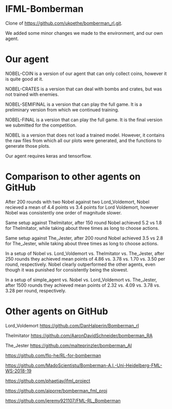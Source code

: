 # IFML-Bomberman

Clone of https://github.com/ukoethe/bomberman_rl.git.

We added some minor changes we made to the environment, and our own agent.

# Our agent

NOBEL-COIN is a version of our agent that can only collect coins, however it is quite good at it.

NOBEL-CRATES is a version that can deal with bombs and crates, but was not trained with enemies.

NOBEL-SEMIFINAL is a version that can play the full game. It is a preliminary version from which we continued training.

NOBEL-FINAL is a version that can play the full game. It is the final version we submitted for the competition.

NOBEL is a version that does not load a trained model. However, it contains the raw files from which all our plots were generated, and the functions to generate those plots.

Our agent requires keras and tensorflow.

# Comparison to other agents on GitHub

After 200 rounds with two Nobel against two Lord_Voldemort, Nobel recieved a mean of 4.4 points vs 3.4 points for Lord Voldemort, however Nobel was consistently one order of magnitude slower.

<!-- 
150 rounds, 1x Nobel vs. 3x Lord-voldemort: 4.2 vs. 3.6
100 rounds, 1x Nobel vs. 1x Lord_Voldemort: 4.5 vs. 5.2
400 rounds, 3x Nobel vs. 1x Lord_Voldemort: 4.1 vs. 3.3
-->

Same setup against TheImitator, after 150 round Nobel achieved 5.2 vs 1.8 for TheImitator, while taking about three times as long to choose actions.

Same setup against The_Jester, after 200 round Nobel achieved 3.5 vs 2.8 for The_Jester, while taking about three times as long to choose actions.

In a setup of Nobel vs. Lord_Voldemort vs. TheImitator vs. The_Jester, after 250 rounds they achieved mean points of 4.86 vs. 3.78 vs. 1.70 vs. 3.50 per round, respectively. Nobel clearly outperformed the other agents, even though it was punished for consistently being the slowest. <!-- Round: 250, Scores: [1214, 946, 425, 875] -->

In a setup of simple_agent vs. Nobel vs. Lord_Voldemort vs. The_Jester, after 1500 rounds they achieved mean points of 2.32 vs. 4.09 vs. 3.78 vs. 3.28 per round, respectively. <!-- Round: 1500, Scores: [3484, 6141, 5668, 4914] -->

# Other agents on GitHub

Lord_Voldemort https://github.com/DanHalperin/Bomberman_rl

TheImitator https://github.com/AaronDavidSchneider/bomberman_RA

The_Jester https://github.com/malteprinzler/bomberman_AI

https://github.com/flo-he/RL-for-bomberman

https://github.com/MadoScientistu/Bomberman-A.I.-Uni-Heidelberg-FML-WS-2018-19

https://github.com/phaetjay/ifml_project

https://github.com/aiporre/bomberman_fml_proj

https://github.com/jeremy921107/FML-RL_Bomberman
